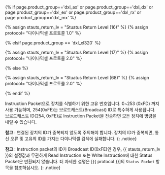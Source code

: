 {% if page.product_group=='dxl_ax' or page.product_group=='dxl_dx' or page.product_group=='dxl_ex' or page.product_group=='dxl_rx' or page.product_group=='dxl_mx' %}

{% assign stauts_return_lv = "Stuatus Return Level (16)" %}
{% assign protocol= "다이나믹셀 프로토콜 1.0" %}

{% elsif page.product_group == 'dxl_xl320' %}

{% assign stauts_return_lv = "Stuatus Return Level (17)" %}
{% assign protocol= "다이나믹셀 프로토콜 2.0" %}

{% else %}

{% assign stauts_return_lv = "Stuatus Return Level (68)" %}  <!-- X / MX 2.0  -->
{% assign protocol= "다이나믹셀 프로토콜 2.0" %}

{% endif %}

Instruction Packet으로 장치를 식별하기 위한 고유 번호입니다.
0~253 (0xFD) 까지 사용 가능하며, 254(0xFE)는 브로드캐스트(Broadcast) ID로 특수하게 사용됩니다.
브로드캐스트 ID(254, 0xFE)로 Instruction Packet을 전송하면 모든 장치에 명령을 내릴 수 있습니다.

**참고** : 연결된 장치의 ID가 중복되지 않도록 주의해야 합니다. 장치의 ID가 중복되면, 통신 오류 및 고유의 ID를 가지는 다이나믹셀 검색에 실패합니다.
{: .notice}

**참고** : Instruction packet의 ID가 Broadcast ID(0xFE)인 경우, {{ stauts_return_lv }}의 설정값과 무관하게 Read Instruction 또는 Write Instruction에 대한 Status Packet은 반환되지 않습니다. 더 자세한 설명은 [{{ protocol }}]의 `Status Packet` 항목을 참조하심시오.
{: .notice}
